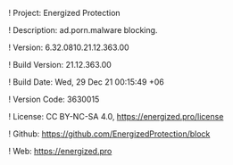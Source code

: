 ! Project: Energized Protection

! Description: ad.porn.malware blocking.

! Version: 6.32.0810.21.12.363.00

! Build Version: 21.12.363.00

! Build Date: Wed, 29 Dec 21 00:15:49 +06

! Version Code: 3630015

! License: CC BY-NC-SA 4.0, https://energized.pro/license

! Github: https://github.com/EnergizedProtection/block

! Web: https://energized.pro
